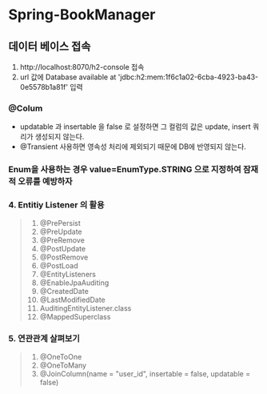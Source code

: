# Spring-BookManager
## 데이터 베이스 접속
1. http://localhost:8070/h2-console 접속
2. url 값에 Database available at 'jdbc:h2:mem:1f6c1a02-6cba-4923-ba43-0e5578b1a81f' 입력

### @Colum
- updatable 과 insertable 을 false 로 설정하면 그 컬럼의 값은 update, insert 쿼리가 생성되지 않는다.
- @Transient 사용하면 영속성 처리에 제외되기 때문에 DB에 반영되지 않는다.

### Enum을 사용하는 경우 value=EnumType.STRING 으로 지정하여 잠재적 오류를 예방하자


### 4. Entitiy Listener 의 활용
> 1. @PrePersist
> 2. @PreUpdate
> 3. @PreRemove
> 4. @PostUpdate
> 5. @PostRemove
> 6. @PostLoad
> 7. @EntityListeners
> 8. @EnableJpaAuditing
> 9. @CreatedDate
> 10. @LastModifiedDate
> 11. AuditingEntityListener.class
> 12. @MappedSuperclass

### 5. 연관관계 살펴보기
> 1. @OneToOne
> 2. @OneToMany
> 3. @JoinColumn(name = "user_id", insertable = false, updatable = false)

    
    
    
    
    
    